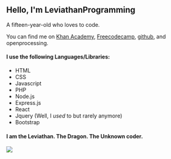 <h2>Hello, I'm LeviathanProgramming</h2>
<p>A fifteen-year-old who loves to code.</p>

<p>You can find me on <a href = "https://www.khanacademy.org/profile/LeviathanProgramming/">Khan Academy</a>, <a href = "https://forum.freecodecamp.org/u/connerow1115/">Freecodecamp</a>, <a href = "https://github.com/Conner1115">github</a>, and openprocessing.</p>

<h4>I use the following Languages/Libraries:</h4>
<ul>
<li>HTML</li>
<li>CSS</li>
<li>Javascript</li>
<li>PHP</li>
<li>Node.js</li>
<li>Express.js</li>
<li>React</li>
<li>Jquery (Well, I <em>used</em> to but rarely anymore)</li>
<li>Bootstrap</li>
</ul>

<h4>I am the Leviathan.  The Dragon.  The Unknown coder.</h4>
<img src = "https://www.khanacademy.org/computer-programming/my-logo/6657230242725888/5945266084724736.png">
